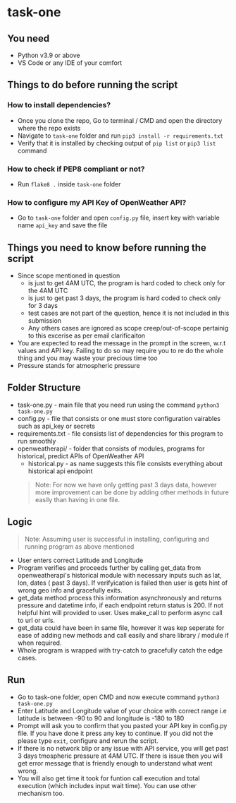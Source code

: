 # task-one

## You need

- Python v3.9 or above
- VS Code or any IDE of your comfort

## Things to do before running the script

### How to install dependencies?

- Once you clone the repo, Go to terminal / CMD and open the directory where the repo exists
- Navigate to `task-one` folder and run `pip3 install -r requirements.txt`
- Verify that it is installed by checking output of `pip list` or `pip3 list` command

### How to check if PEP8 compliant or not?

- Run `flake8 .` inside `task-one` folder

### How to configure my API Key of OpenWeather API?
- Go to `task-one` folder and open `config.py` file, insert key with variable name `api_key` and save the file

## Things you need to know before running the script
-  Since scope mentioned in question
    - is just to get 4AM UTC, the program is hard coded to check only for the 4AM UTC
    - is just to get past 3 days, the program is hard coded to check only for 3 days
    - test cases are not part of the question, hence it is not included in this submission
    - Any others cases are ignored as scope creep/out-of-scope pertainig to this excerise as per email clarificaiton
- You are expected to read the message in the prompt in the screen, w.r.t values and API key. Failing to do so may require you to re do the whole thing and you may waste your precious time too
- Pressure stands for atmospheric pressure

## Folder Structure

- task-one.py - main file that you need run using the command `python3 task-one.py`
- config.py - file that consists or one must store configuration vairables such as api_key or secrets
- requirements.txt - file consists list of dependencies for this program to run smoothly
- openweatherapi/ - folder that consists of modules, programs for historical, predict APIs of OpenWeather API
    - historical.py - as name suggests this file consists everything about historical api endpoint
    > Note: For now we have only getting past 3 days data, however more improvement can be done by adding other methods in future easily than having in one file.

## Logic

> Note: Assuming user is successful in installing, configuring and running program as above mentioned

- User enters correct Latitude and Longitude
- Program verifies and proceeds further by calling get_data from openweatherapi's historical module with necessary inputs such as lat, lon, dates ( past 3 days). If verifyication is failed then user is gets hint of wrong geo info and gracefully exits.
- get_data method process this information asynchronously and returns pressure and datetime info, if each endpoint return status is 200. If not helpful hint will provided to user. Uses make_call to perform async call to url or urls.
- get_data could have been in same file, however it was kep seperate for ease of adding new methods and call easily and share library / module if when required.
- Whole program is wrapped with try-catch to gracefully catch the edge cases.

## Run

- Go to task-one folder, open CMD and now execute command `python3 task-one.py`
- Enter Latitude and Longitude value of your choice with correct range i.e latitude is between -90 to 90 and longitude is -180 to 180
- Prompt will ask you to confirm that you pasted your API key in config.py file. If you have done it press any key to continue. If you did not the please type `exit`, configure and rerun the script.
- If there is no network blip or any issue with API service, you will get past 3 days tmospheric pressure at 4AM UTC. If there is issue then you will get error message that is friendly enough to understand what went wrong.
- You will also get time it took for funtion call execution and total execution (which includes input wait time). You can use other mechanism too.

